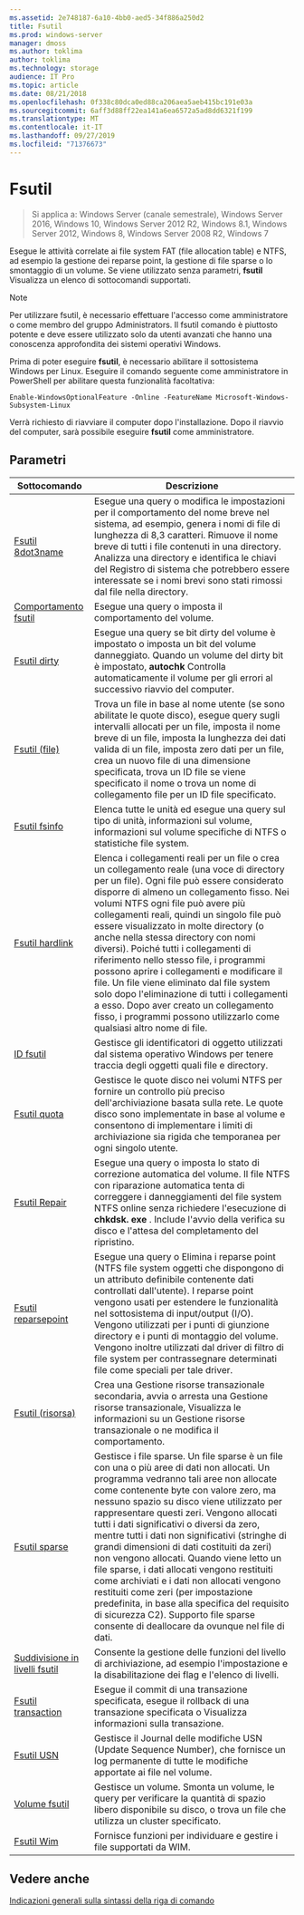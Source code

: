 ```yaml
---
ms.assetid: 2e748187-6a10-4bb0-aed5-34f886a250d2
title: Fsutil
ms.prod: windows-server
manager: dmoss
ms.author: toklima
author: toklima
ms.technology: storage
audience: IT Pro
ms.topic: article
ms.date: 08/21/2018
ms.openlocfilehash: 0f338c80dca0ed88ca206aea5aeb415bc191e03a
ms.sourcegitcommit: 6aff3d88ff22ea141a6ea6572a5ad8dd6321f199
ms.translationtype: MT
ms.contentlocale: it-IT
ms.lasthandoff: 09/27/2019
ms.locfileid: "71376673"
---
```

# <a name="fsutil"></a>Fsutil

>Si applica a: Windows Server (canale semestrale), Windows Server 2016, Windows 10, Windows Server 2012 R2, Windows 8.1, Windows Server 2012, Windows 8, Windows Server 2008 R2, Windows 7

Esegue le attività correlate ai file system FAT (file allocation table) e NTFS, ad esempio la gestione dei reparse point, la gestione di file sparse o lo smontaggio di un volume. Se viene utilizzato senza parametri, **fsutil** Visualizza un elenco di sottocomandi supportati. 

> [!Note] 
> Per utilizzare fsutil, è necessario effettuare l'accesso come amministratore o come membro del gruppo Administrators. Il fsutil comando è piuttosto potente e deve essere utilizzato solo da utenti avanzati che hanno una conoscenza approfondita dei sistemi operativi Windows.
>
>Prima di poter eseguire **fsutil**, è necessario abilitare il sottosistema Windows per Linux. Eseguire il comando seguente come amministratore in PowerShell per abilitare questa funzionalità facoltativa:
>
>```
> Enable-WindowsOptionalFeature -Online -FeatureName Microsoft-Windows-Subsystem-Linux
>```
> Verrà richiesto di riavviare il computer dopo l'installazione. Dopo il riavvio del computer, sarà possibile eseguire **fsutil** come amministratore.

## <a name="parameters"></a>Parametri

|Sottocomando |Descrizione|
|---|---|
|[Fsutil 8dot3name](fsutil-8dot3name.md) | Esegue una query o modifica le impostazioni per il comportamento del nome breve nel sistema, ad esempio, genera i nomi di file di lunghezza di 8,3 caratteri. Rimuove il nome breve di tutti i file contenuti in una directory. Analizza una directory e identifica le chiavi del Registro di sistema che potrebbero essere interessate se i nomi brevi sono stati rimossi dal file nella directory.|
|[Comportamento fsutil](fsutil-behavior.md) |Esegue una query o imposta il comportamento del volume.|
|[Fsutil dirty](fsutil-dirty.md)| Esegue una query se bit dirty del volume è impostato o imposta un bit del volume danneggiato. Quando un volume del dirty bit è impostato, **autochk** Controlla automaticamente il volume per gli errori al successivo riavvio del computer.|
|[Fsutil (file)](fsutil-file.md)|Trova un file in base al nome utente (se sono abilitate le quote disco), esegue query sugli intervalli allocati per un file, imposta il nome breve di un file, imposta la lunghezza dei dati valida di un file, imposta zero dati per un file, crea un nuovo file di una dimensione specificata, trova un ID file se viene specificato il nome o trova un nome di collegamento file per un ID file specificato.|
|[Fsutil fsinfo](fsutil-fsinfo.md)|Elenca tutte le unità ed esegue una query sul tipo di unità, informazioni sul volume, informazioni sul volume specifiche di NTFS o statistiche file system.|
|[Fsutil hardlink](fsutil-hardlink.md)|Elenca i collegamenti reali per un file o crea un collegamento reale (una voce di directory per un file). Ogni file può essere considerato disporre di almeno un collegamento fisso. Nei volumi NTFS ogni file può avere più collegamenti reali, quindi un singolo file può essere visualizzato in molte directory (o anche nella stessa directory con nomi diversi). Poiché tutti i collegamenti di riferimento nello stesso file, i programmi possono aprire i collegamenti e modificare il file. Un file viene eliminato dal file system solo dopo l'eliminazione di tutti i collegamenti a esso. Dopo aver creato un collegamento fisso, i programmi possono utilizzarlo come qualsiasi altro nome di file.|
|[ID fsutil](fsutil-objectid.md)|Gestisce gli identificatori di oggetto utilizzati dal sistema operativo Windows per tenere traccia degli oggetti quali file e directory.|
|[Fsutil quota](fsutil-quota.md)|Gestisce le quote disco nei volumi NTFS per fornire un controllo più preciso dell'archiviazione basata sulla rete. Le quote disco sono implementate in base al volume e consentono di implementare i limiti di archiviazione sia rigida che temporanea per ogni singolo utente.|
|[Fsutil Repair](fsutil-repair.md)|Esegue una query o imposta lo stato di correzione automatica del volume. Il file NTFS con riparazione automatica tenta di correggere i danneggiamenti del file system NTFS online senza richiedere l'esecuzione di **chkdsk. exe** . Include l'avvio della verifica su disco e l'attesa del completamento del ripristino.|
|[Fsutil reparsepoint](fsutil-reparsepoint.md)|Esegue una query o Elimina i reparse point (NTFS file system oggetti che dispongono di un attributo definibile contenente dati controllati dall'utente). I reparse point vengono usati per estendere le funzionalità nel sottosistema di input/output (I/O). Vengono utilizzati per i punti di giunzione directory e i punti di montaggio del volume. Vengono inoltre utilizzati dal driver di filtro di file system per contrassegnare determinati file come speciali per tale driver.|
|[Fsutil (risorsa)](fsutil-resource.md)|Crea una Gestione risorse transazionale secondaria, avvia o arresta una Gestione risorse transazionale, Visualizza le informazioni su un Gestione risorse transazionale o ne modifica il comportamento.|
|[Fsutil sparse](fsutil-sparse.md)|Gestisce i file sparse. Un file sparse è un file con una o più aree di dati non allocati. Un programma vedranno tali aree non allocate come contenente byte con valore zero, ma nessuno spazio su disco viene utilizzato per rappresentare questi zeri. Vengono allocati tutti i dati significativi o diversi da zero, mentre tutti i dati non significativi (stringhe di grandi dimensioni di dati costituiti da zeri) non vengono allocati. Quando viene letto un file sparse, i dati allocati vengono restituiti come archiviati e i dati non allocati vengono restituiti come zeri (per impostazione predefinita, in base alla specifica del requisito di sicurezza C2). Supporto file sparse consente di deallocare da ovunque nel file di dati.|
|[Suddivisione in livelli fsutil](fsutil-tiering.md)|Consente la gestione delle funzioni del livello di archiviazione, ad esempio l'impostazione e la disabilitazione dei flag e l'elenco di livelli.|
|[Fsutil transaction](fsutil-transaction.md)|Esegue il commit di una transazione specificata, esegue il rollback di una transazione specificata o Visualizza informazioni sulla transazione.|
|[Fsutil USN](fsutil-usn.md)|Gestisce il Journal delle modifiche USN (Update Sequence Number), che fornisce un log permanente di tutte le modifiche apportate ai file nel volume.|
|[Volume fsutil](fsutil-volume.md)|Gestisce un volume. Smonta un volume, le query per verificare la quantità di spazio libero disponibile su disco, o trova un file che utilizza un cluster specificato.|
|[Fsutil Wim](fsutil-wim.md)|Fornisce funzioni per individuare e gestire i file supportati da WIM.|

## <a name="see-also"></a>Vedere anche
[Indicazioni generali sulla sintassi della riga di comando](Command-Line-Syntax-Key.md)